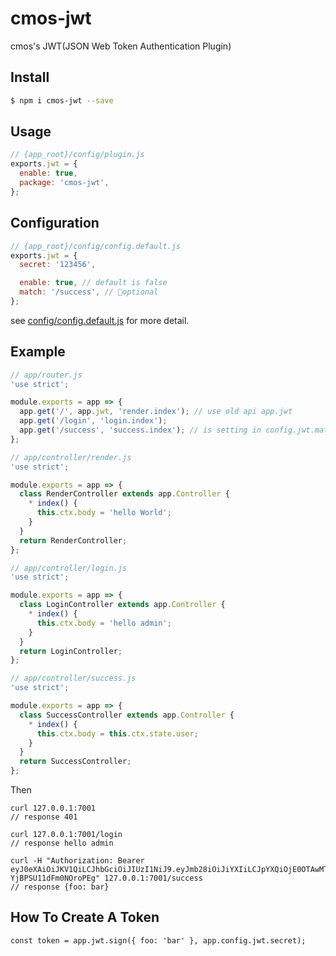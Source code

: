 # cmos-jwt

cmos's JWT(JSON Web Token Authentication Plugin)

## Install

```bash
$ npm i cmos-jwt --save
```

## Usage

```js
// {app_root}/config/plugin.js
exports.jwt = {
  enable: true,
  package: 'cmos-jwt',
};
```

## Configuration

```js
// {app_root}/config/config.default.js
exports.jwt = {
  secret: '123456',

  enable: true, // default is false
  match: '/success', // optional
};
```

see [config/config.default.js](config/config.default.js) for more detail.

## Example

``` javascript
// app/router.js
'use strict';

module.exports = app => {
  app.get('/', app.jwt, 'render.index'); // use old api app.jwt
  app.get('/login', 'login.index');
  app.get('/success', 'success.index'); // is setting in config.jwt.match
};

// app/controller/render.js
'use strict';

module.exports = app => {
  class RenderController extends app.Controller {
    * index() {
      this.ctx.body = 'hello World';
    }
  }
  return RenderController;
};

// app/controller/login.js
'use strict';

module.exports = app => {
  class LoginController extends app.Controller {
    * index() {
      this.ctx.body = 'hello admin';
    }
  }
  return LoginController;
};

// app/controller/success.js
'use strict';

module.exports = app => {
  class SuccessController extends app.Controller {
    * index() {
      this.ctx.body = this.ctx.state.user;
    }
  }
  return SuccessController;
};
```

Then

```
curl 127.0.0.1:7001
// response 401

curl 127.0.0.1:7001/login
// response hello admin

curl -H "Authorization: Bearer eyJ0eXAiOiJKV1QiLCJhbGciOiJIUzI1NiJ9.eyJmb28iOiJiYXIiLCJpYXQiOjE0OTAwMTU0MTN9.ehQ38YsRlM8hDpUMKYq1rHt-YjBPSU11dFm0NOroPEg" 127.0.0.1:7001/success
// response {foo: bar}
```

## How To Create A Token

```
const token = app.jwt.sign({ foo: 'bar' }, app.config.jwt.secret);
```
